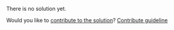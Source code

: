 
There is no solution yet.

Would you like to [contribute to the solution](https://github.com/BFEdev/BFE.dev-solutions/blob/main/problem/find-two-numbers-that-sum-up-to-0_en.md)? [Contribute guideline](https://github.com/BFEdev/BFE.dev-solutions#how-to-contribute)
